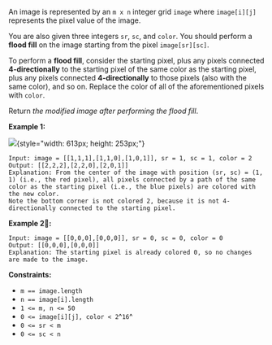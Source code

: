 An image is represented by an `m x n` integer grid `image` where
`image[i][j]` represents the pixel value of the image.

You are also given three integers `sr`, `sc`, and `color`. You should
perform a **flood fill** on the image starting from the pixel
`image[sr][sc]`.

To perform a **flood fill**, consider the starting pixel, plus any
pixels connected **4-directionally** to the starting pixel of the same
color as the starting pixel, plus any pixels connected
**4-directionally** to those pixels (also with the same color), and so
on. Replace the color of all of the aforementioned pixels with `color`.

Return _the modified image after performing the flood fill_.

**Example 1:**

![](https://assets.leetcode.com/uploads/2021/06/01/flood1-grid.jpg){style="width: 613px; height: 253px;"}

    Input: image = [[1,1,1],[1,1,0],[1,0,1]], sr = 1, sc = 1, color = 2
    Output: [[2,2,2],[2,2,0],[2,0,1]]
    Explanation: From the center of the image with position (sr, sc) = (1, 1) (i.e., the red pixel), all pixels connected by a path of the same color as the starting pixel (i.e., the blue pixels) are colored with the new color.
    Note the bottom corner is not colored 2, because it is not 4-directionally connected to the starting pixel.

**Example 2<LeftMouse>:**

    Input: image = [[0,0,0],[0,0,0]], sr = 0, sc = 0, color = 0
    Output: [[0,0,0],[0,0,0]]
    Explanation: The starting pixel is already colored 0, so no changes are made to the image.

**Constraints:**

- `m == image.length`
- `n == image[i].length`
- `1 <= m, n <= 50`
- `0 <= image[i][j], color < 2`^`16`^
- `0 <= sr < m`
- `0 <= sc < n`
